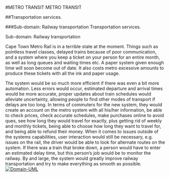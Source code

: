 #METRO TRANSIT
METRO TRANSIT

##Transportation services.

###Sub-domain: Railway transportation
Transportation services.

Sub-domain: Railway transportation

Cape Town Metro Rail is in a terrible state at the moment. Things such as pointless travel classes, delayed trains because of poor communication, and a system where you keep a ticket on your person for an entire month, as well as long queues and waiting times etc. A paper system given enough time will soon become out of date. It also costs metro excessive amounts to produce these tickets with all the ink and paper usage.

The system would be so much more efficient if there was even a bit more automation. Less errors would occur, estimated departure and arrival times would be more accurate, proper updates about train schedules would alleviate uncertainty, allowing people to find other modes of transport if delays are too long.
In terms of commuters for the new system, they would create an account on the metro system with all his/her information, be able to check prices, check accurate schedules, make purchases online to avoid ques, see how long they would travel for exactly, plus getting rid of weekly and monthly tickets, being able to choose how long they want to travel for, and being able to refund their money.
When it comes to issues outside of the systems capabilities, user interaction would still be necessary, e.g. issues on the rail, the driver would be able to look for alternate routes on the system. If there was a train that broke down, a person would have to enter an estimated delay time, but this person’s job would be to monitor the railway.
By and large, the system would greatly improve railway transportation and try to make everything as smooth as possible.
<a href="https://ibb.co/tD9XkdD"><img src="https://i.ibb.co/qpv5XZp/Domain-UML.png" alt="Domain-UML" border="0"></a>